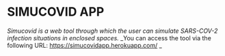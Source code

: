 # SIMUCOVID APP

_Simucovid is a web tool through which the user can simulate SARS-COV-2 infection situations in enclosed spaces._
_You can access the tool via the following URL: https://simucovidapp.herokuapp.com/ _
